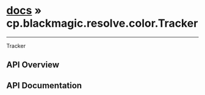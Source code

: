 # [docs](index.md) » cp.blackmagic.resolve.color.Tracker
---

Tracker

## API Overview

## API Documentation

